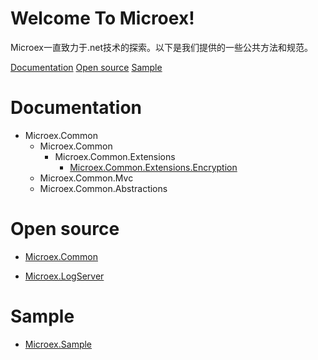 # Welcome To Microex!
Microex一直致力于.net技术的探索。以下是我们提供的一些公共方法和规范。

[Documentation](#documentation)
[Open source](#open-source)
[Sample](#sample)

# Documentation
* Microex.Common
  * Microex.Common
    * Microex.Common.Extensions
      * [Microex.Common.Extensions.Encryption](https://github.com/microexs/Microex.Document/wiki/Microex.Common.Extensions.Encryption)
  * Microex.Common.Mvc
  * Microex.Common.Abstractions
  
# Open source
* [Microex.Common](https://github.com/microexs/Microex.Common)

* [Microex.LogServer](https://github.com/microexs/Microex.LogServer)

# Sample
* [Microex.Sample](https://github.com/microexs/Microex.Sample)
